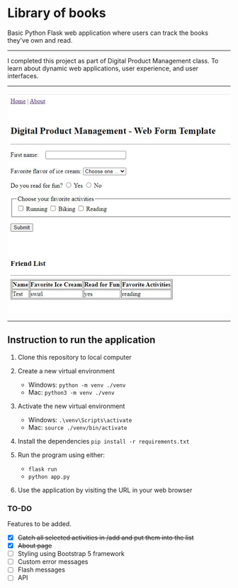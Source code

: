 # Library of books

Basic Python Flask web application where users can track the books they've own and read.  

---

I completed this project as part of Digital Product Management class. To learn about dynamic web applications, user experience, and user interfaces.  

---  

![Library application homepage](library.jpg "Library homepage")

---  

## Instruction to run the application  

1. Clone this repository to local computer

2. Create a new virtual environment

   - Windows: `python -m venv ./venv`
   - Mac: `python3 -m venv ./venv`

3. Activate the new virtual environment

   - Windows: `.\venv\Scripts\activate`
   - Mac: `source ./venv/bin/activate`

4. Install the dependencies `pip install -r requirements.txt`

5. Run the program using either:

   - `flask run`
   - `python app.py`

6. Use the application by visiting the URL in your web browser

### TO-DO  
Features to be added.  

- [x] ~~Catch all selected activities in /add and put them into the list~~
- [x] ~~About page~~
- [ ] Styling using Bootstrap 5 framework
- [ ] Custom error messages
- [ ] Flash messages
- [ ] API
